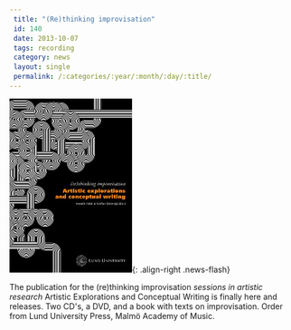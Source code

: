 ```yaml
---
 title: "(Re)thinking improvisation"
 id: 140
 date: 2013-10-07
 tags: recording
 category: news
 layout: single
 permalink: /:categories/:year/:month/:day/:title/
---
```

![image-right](/assets/images/news/RethinkingImprovisation-Publication.jpg){: .align-right .news-flash}

The publication for the (re)thinking improvisation <i>sessions in artistic research</i> Artistic Explorations and Conceptual Writing is finally here and releases. Two CD's, a DVD, and a book with texts on improvisation. Order from Lund University Press, Malmö Academy of Music.


